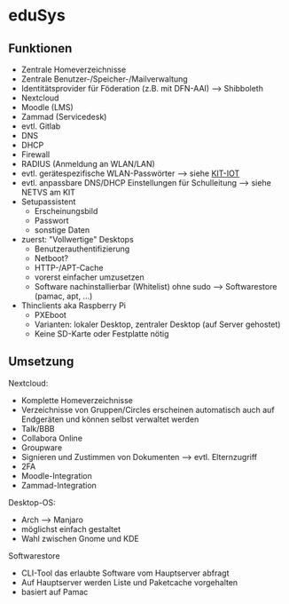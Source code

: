 # eduSys

## Funktionen
- Zentrale Homeverzeichnisse
- Zentrale Benutzer-/Speicher-/Mailverwaltung
- Identitätsprovider für Föderation (z.B. mit DFN-AAI) --> Shibboleth
- Nextcloud
- Moodle (LMS)
- Zammad (Servicedesk)
- evtl. Gitlab
- DNS
- DHCP
- Firewall
- RADIUS (Anmeldung an WLAN/LAN)
- evtl. gerätespezifische WLAN-Passwörter --> siehe [KIT-IOT](https://www.scc.kit.edu/dienste/internet-of-things.php)
- evtl. anpassbare DNS/DHCP Einstellungen für Schulleitung --> siehe NETVS am KIT
- Setupassistent
  - Erscheinungsbild
  - Passwort
  - sonstige Daten
- zuerst: "Vollwertige" Desktops
  - Benutzerauthentifizierung
  - Netboot?
  - HTTP-/APT-Cache
  - vorerst einfacher umzusetzen
  - Software nachinstallierbar (Whitelist) ohne sudo --> Softwarestore (pamac, apt, ...)
- Thinclients aka Raspberry Pi
  - PXEboot
  - Varianten: lokaler Desktop, zentraler Desktop (auf Server gehostet)
  - Keine SD-Karte oder Festplatte nötig

## Umsetzung

Nextcloud:
- Komplette Homeverzeichnisse
- Verzeichnisse von Gruppen/Circles erscheinen automatisch auch auf Endgeräten und können selbst verwaltet werden
- Talk/BBB
- Collabora Online
- Groupware
- Signieren und Zustimmen von Dokumenten --> evtl. Elternzugriff
- 2FA
- Moodle-Integration
- Zammad-Integration

Desktop-OS: 
- Arch --> Manjaro
- möglichst einfach gestaltet
- Wahl zwischen Gnome und KDE

Softwarestore
- CLI-Tool das erlaubte Software vom Hauptserver abfragt
- Auf Hauptserver werden Liste und Paketcache vorgehalten
- basiert auf Pamac
